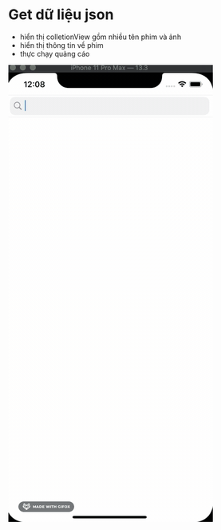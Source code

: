 # Get dữ liệu json
 - hiển thị colletionView gồm nhiều tên phim và ảnh
 - hiển thị thông tin về phim
 - thực chạy quảng cáo
 <img src="2020-07-28 00.08.30.gif">
